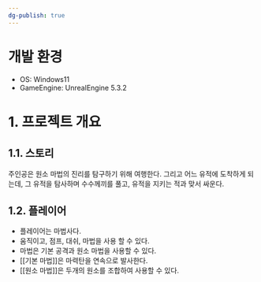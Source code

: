 ```yaml
---
dg-publish: true
---
```


# 개발 환경
- OS: Windows11
- GameEngine: UnrealEngine 5.3.2


# 1. 프로젝트 개요
## 1.1. 스토리
주인공은 원소 마법의 진리를 탐구하기 위해 여행한다. 그리고 어느 유적에 도착하게 되는데, 그 유적을 탐사하며 수수께끼를 풀고, 유적을 지키는 적과 맞서 싸운다.
## 1.2. 플레이어
- 플레이어는 마법사다.
- 움직이고, 점프, 대쉬, 마법을 사용 할 수 있다.
- 마법은 기본 공격과 원소 마법을 사용할 수 있다.
- [[기본 마법]]은 마력탄을 연속으로 발사한다.
- [[원소 마법]]은 두개의 원소를 조합하여 사용할 수 있다.